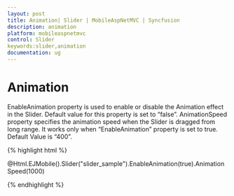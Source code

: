 ```yaml
---
layout: post
title: Animation| Slider | MobileAspNetMVC | Syncfusion
description: animation
platform: mobileaspnetmvc
control: Slider
keywords:slider,animation
documentation: ug
---
```


# Animation

EnableAnimation property is used to enable or disable the Animation effect in the Slider. Default value for this property is set to “false”.  AnimationSpeed property specifies the animation speed when the Slider is dragged from long range. It works only when “EnableAnimation” property is set to true. Default Value is “400”.

{% highlight html %}

@Html.EJMobile().Slider("slider_sample").EnableAnimation(true).AnimationSpeed(1000)


{% endhighlight %}
